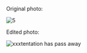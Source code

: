 Original photo:

![5](https://user-images.githubusercontent.com/88210093/139858365-66b54195-fdbd-4e70-a1b7-77fd4ea9ea81.jpg)

Edited photo:

![xxxtentation has pass away](https://user-images.githubusercontent.com/88210093/139858764-6c94dc1a-311c-45c5-815b-d69d2f75a4d8.jpg)

